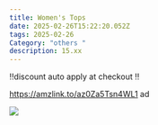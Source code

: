 ```yaml
---
title: Women's Tops
date: 2025-02-26T15:22:20.052Z
tags: 2025-02-26
Category: "others "
description: 15.xx
---
```



‼️discount auto apply at checkout ‼️ 

https://amzlink.to/az0Za5Tsn4WL1  ad <!--StartFragment-->

![](https://m.media-amazon.com/images/I/91cEJL9i6pL._AC_SY741_.jpg)

<!--EndFragment-->